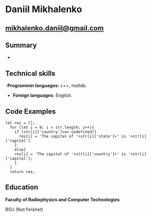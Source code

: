 # Daniil Mikhalenko

## mikhalenko.daniil@gmail.com

## Summary 

-

## Technical skills

-**Programmin languages:** c++, matlab.
- **Foreign languages:** English.

## Code Examples

```
let res = [];
  for (let i = 0; i < str.length; i++){
    if (str[i]['country']=== undefined){
      res[i] = 'The capital of '+str[i]['state']+' is '+str[i]['capital']
    }
    else{
    res[i] = 'The capital of '+str[i]['country']+' is '+str[i]['capital'];    
    }
  }  
  return res;
```
## Education

**Faculty of Radiophysics and Computer Technologies**

BSU (Not finishet)